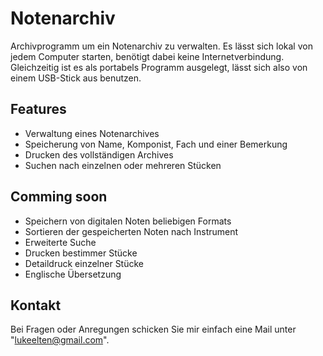 # Notenarchiv

Archivprogramm um ein Notenarchiv zu verwalten. Es lässt sich lokal von jedem Computer starten, benötigt dabei keine Internetverbindung. Gleichzeitig ist es als portabels Programm ausgelegt, lässt sich also von einem USB-Stick aus benutzen.

## Features
- Verwaltung eines Notenarchives
- Speicherung von Name, Komponist, Fach und einer Bemerkung
- Drucken des vollständigen Archives
- Suchen nach einzelnen oder mehreren Stücken


## Comming soon
- Speichern von digitalen Noten beliebigen Formats
- Sortieren der gespeicherten Noten nach Instrument
- Erweiterte Suche
- Drucken bestimmer Stücke
- Detaildruck einzelner Stücke
- Englische Übersetzung


## Kontakt
Bei Fragen oder Anregungen schicken Sie mir einfach eine Mail unter "lukeelten@gmail.com".
